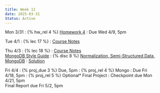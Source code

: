 ```yaml
---
title: Week 11
date: 2025-03-31
Status: Active
---
```


Mon 3/31
: {% hw_rel 4 %} [Homework 4](https://www.gradescope.com/courses/959541/assignments/5988702/)
  : Due Wed 4/9, 5pm

Tue 4/1
: {% lec 17 %}
  : [Course Notes](https://data101.org/notes/6-semi_data/semistructured.html)

Thu 4/3
: {% lec 18 %}
  : [Course Notes](https://data101.org/notes/6-semi_data/mongodb.html)<br>[MongoDB Style Guide](https://data101.org/notes/appendix/mongo-style.html)
: {% disc 8 %} [Normalization, Semi-Structured Data, MongoDB](https://drive.google.com/file/d/1vpF8CP0F3OTI5yojN-edOAFy4-uvCzmc/view?usp=sharing) 
  : [Solution](https://drive.google.com/file/d/1zp60MoWzsHfl3LGppsaFs1qJF2N6E0f5/view?usp=sharing)

Fri 4/4
: {% proj_due 3 %} Due, 5pm
: {% proj_rel 4 %} Mongo
  : Due Fri 4/18, 5pm
: {% proj_rel 5 %} Optional\* Final Project
  : Checkpoint due Mon 4/21, 5pm  <br> Final Report due Fri 5/2, 5pm

<!--
Thu 8/29
: {% lec 1 %}
  : [Pre-Semester Form](https://docs.google.com/forms/d/e/1FAIpQLSdalE7Mi5AIidLUFjJMU-BoQhcGrucIZPcIiQHKAzdkcoIU6Q/viewform)
: {% disc 1 %} [SQL Review](https://drive.google.com/file/d/1t3Ob8P2QRz3zSmkJdwbh6pVDrOuqm8tV/view?usp=sharing)
  : [Solution](https://drive.google.com/file/d/1V-JpFmOymMaozOeErNO4uS8zOw-DPV8J/view?usp=sharing), [Code](https://data101.datahub.berkeley.edu/hub/user-redirect/git-pull?repo=https%3A%2F%2Fgithub.com%2Fcal-data-eng%2Ffa24-materials&urlpath=lab%2Ftree%2Ffa24-materials%2Fdisc%2Fdisc01%2Fdisc01.ipynb&branch=main){:target="\_blank"}

Friday 8/30
: {% proj_rel 0 %} [SQL Review](https://data101.datahub.berkeley.edu/hub/user-redirect/git-pull?repo=https%3A%2F%2Fgithub.com%2Fcal-data-eng%2Ffa24-materials&urlpath=lab%2Ftree%2Ffa24-materials%2Fproj%2Fproj0%2Fproj0.ipynb&branch=main)
  : Due <del>Wed 9/4</del> Thu 9/5, 5pm
  <br/>[Notes](https://data101.org/notes/1-SQL/)
-->
